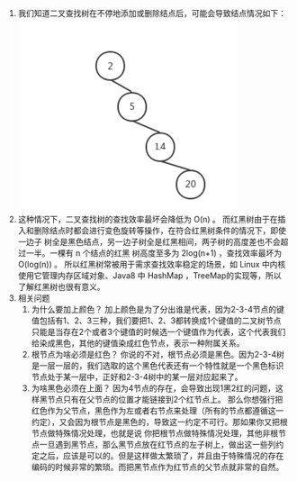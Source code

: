 1. 我们知道二叉查找树在不停地添加或删除结点后，可能会导致结点情况如下：![image-20220506093512102](res/5.优势用途/image-20220506093512102.png)
1. 这种情况下，二叉查找树的查找效率最坏会降低为 O(n) 。 而红黑树由于在插入和删除结点时都会进行变色旋转等操作，在符合红黑树条件的情况下，即使一边子 树全是黑色结点，另一边子树全是红黑相间，两子树的高度差也不会超过一半。一棵有 n 个结点的红黑 树高度至多为 2log(n+1) ，查找效率最坏为 O(log(n)) 。 所以红黑树常被用于需求查找效率稳定的场景，如 Linux 中内核使用它管理内存区域对象、Java8 中 HashMap ，TreeMap的实现等，所以了解红黑树也很有意义。
1. 相关问题
    1. 为什么要加上颜色？
        加上颜色是为了分出谁是代表，因为2-3-4节点的键值包括有1、2、3三种，我们要把1、2、3都转换成1个键值的二叉树节点只能是当存在2个或者3个键值的时候选一个键值作为代表，这个代表我们给染成黑色，其他的键值染成红色节点，表示一种附属关系。
    1. 根节点为啥必须是红色？
        你说的不对，根节点必须是黑色。因为2-3-4树是一层一层的，我们选取的这个黑色代表还有一个特性就是一个黑色标识节点处于某一层中，正好和2-3-4树中的某一层对应起来了。
    1. 为啥黑色必须在上面？
        因为4节点的存在，会导致出现1黑2红的问题，这样黑节点只有在父节点的位置才能链接到2个红节点上。
        那么你想强行把红色作为父节点，黑色作为左或者右节点来处理（所有的节点都遵循这一约定），又会因为根节点是黑色的，导致这一约定不可行。那如果你又把根节点做特殊情况处理，也就是说 你把根节点做特殊情况处理，其他非根节点一旦遇到黑节点，那么黑节点放在红节点的左子树上，做出这一些列约定之后，应该是可以的。但是这样做太繁琐了，并且由于特殊情况的存在编码的时候非常的繁琐。而把黑节点作为红节点的父节点就非常的自然。